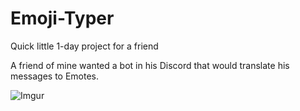 # Emoji-Typer
Quick little 1-day project for a friend

A friend of mine wanted a bot in his Discord that would translate his messages to Emotes.

![Imgur](https://i.imgur.com/QnGdEnA.png)
